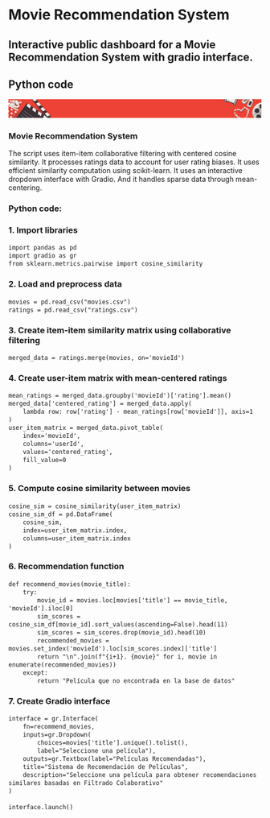 # Movie Recommendation System
## Interactive public dashboard for a Movie Recommendation System with gradio interface.
## Python code

![Banner](docs/assets/images/movie_banner.png)

### Movie Recommendation System

The script uses item-item collaborative filtering with centered cosine similarity. 
It processes ratings data to account for user rating biases. It uses efficient
similarity computation using scikit-learn. It uses an interactive dropdown interface
with Gradio. And it handles sparse data through mean-centering.

### Python code:

### 1. Import libraries
```
import pandas as pd
import gradio as gr
from sklearn.metrics.pairwise import cosine_similarity
```
### 2. Load and preprocess data
```
movies = pd.read_csv("movies.csv")
ratings = pd.read_csv("ratings.csv")
```
### 3. Create item-item similarity matrix using collaborative filtering
```
merged_data = ratings.merge(movies, on='movieId')
```
### 4. Create user-item matrix with mean-centered ratings
```
mean_ratings = merged_data.groupby('movieId')['rating'].mean()
merged_data['centered_rating'] = merged_data.apply(
    lambda row: row['rating'] - mean_ratings[row['movieId']], axis=1
)
user_item_matrix = merged_data.pivot_table(
    index='movieId', 
    columns='userId', 
    values='centered_rating', 
    fill_value=0
)
```
### 5. Compute cosine similarity between movies
```
cosine_sim = cosine_similarity(user_item_matrix)
cosine_sim_df = pd.DataFrame(
    cosine_sim,
    index=user_item_matrix.index,
    columns=user_item_matrix.index
)
```
### 6. Recommendation function
```
def recommend_movies(movie_title):
    try:
        movie_id = movies.loc[movies['title'] == movie_title, 'movieId'].iloc[0]
        sim_scores = cosine_sim_df[movie_id].sort_values(ascending=False).head(11)
        sim_scores = sim_scores.drop(movie_id).head(10)
        recommended_movies = movies.set_index('movieId').loc[sim_scores.index]['title']
        return "\n".join(f"{i+1}. {movie}" for i, movie in enumerate(recommended_movies))
    except:
        return "Película que no encontrada en la base de datos"
```
### 7. Create Gradio interface
```
interface = gr.Interface(
    fn=recommend_movies,
    inputs=gr.Dropdown(
        choices=movies['title'].unique().tolist(),
        label="Seleccione una película"),
    outputs=gr.Textbox(label="Películas Recomendadas"),
    title="Sistema de Recomendación de Películas",
    description="Seleccione una película para obtener recomendaciones similares basadas en Filtrado Colaborativo"
)

interface.launch()
```
